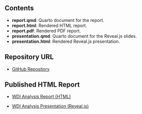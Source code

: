 ## Contents

- **report.qmd**: Quarto document for the report.  
- **report.html**: Rendered HTML report.  
- **report.pdf**: Rendered PDF report.  
- **presentation.qmd**: Quarto document for the Reveal.js slides.    
- **presentation.html**: Rendered Reveal.js presentation.  

## Repository URL

- [GitHub Repository](https://github.com/jbarri8/WDI_Analysis)

## Published HTML Report

- [WDI Analysis Report (HTML)](https://jbarri8.github.io/WDI_Analysis/analysis.html)

- [WDI Analysis Presentation (Reveal.js)](https://jbarri8.github.io/WDI_Analysis/presentation.html)
